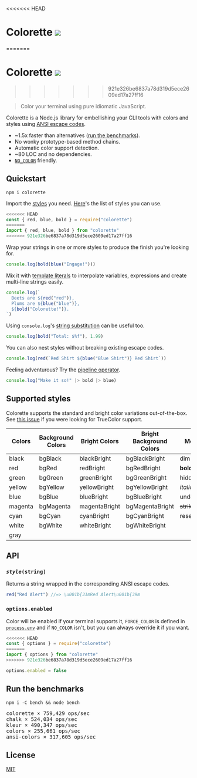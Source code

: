 <<<<<<< HEAD
# Colorette [![](https://img.shields.io/npm/v/colorette.svg?label=&color=0080ff)](https://www.npmjs.org/package/colorette)
=======
# Colorette [![](https://img.shields.io/npm/v/colorette.svg?label=&color=2a64e6)](https://www.npmjs.org/package/colorette)
>>>>>>> 921e326be6837a78d319d5ece2609ed17a27ff16

> Color your terminal using pure idiomatic JavaScript.

Colorette is a Node.js library for embellishing your CLI tools with colors and styles using [ANSI escape codes](https://en.wikipedia.org/wiki/ANSI_escape_code).

- ~1.5x faster than alternatives ([run the benchmarks](#run-the-benchmarks)).
- No wonky prototype-based method chains.
- Automatic color support detection.
- ~80 LOC and no dependencies.
- [`NO_COLOR`](https://no-color.org) friendly.

## Quickstart

```console
npm i colorette
```

Import the [styles](#styles) you need. [Here](#supported-styles)'s the list of styles you can use.

```js
<<<<<<< HEAD
const { red, blue, bold } = require("colorette")
=======
import { red, blue, bold } from "colorette"
>>>>>>> 921e326be6837a78d319d5ece2609ed17a27ff16
```

Wrap your strings in one or more styles to produce the finish you're looking for.

```js
console.log(bold(blue("Engage!")))
```

Mix it with [template literals](https://developer.mozilla.org/en-US/docs/Web/JavaScript/Reference/Template_literals) to interpolate variables, expressions and create multi-line strings easily.

```js
console.log(`
  Beets are ${red("red")},
  Plums are ${blue("blue")},
  ${bold("Colorette!")}.
`)
```

Using `console.log`'s [string substitution](https://nodejs.org/api/console.html#console_console_log_data_args) can be useful too.

```js
console.log(bold("Total: $%f"), 1.99)
```

You can also nest styles without breaking existing escape codes.

```js
console.log(red(`Red Shirt ${blue("Blue Shirt")} Red Shirt`))
```

Feeling adventurous? Try the [pipeline operator](https://github.com/tc39/proposal-pipeline-operator).

```js
console.log("Make it so!" |> bold |> blue)
```

## Supported styles

Colorette supports the standard and bright color variations out-of-the-box. See [this issue](https://github.com/jorgebucaran/colorette/issues/27) if you were looking for TrueColor support.

| Colors  | Background Colors | Bright Colors | Bright Background Colors | Modifiers         |
| ------- | ----------------- | ------------- | ------------------------ | ----------------- |
| black   | bgBlack           | blackBright   | bgBlackBright            | dim               |
| red     | bgRed             | redBright     | bgRedBright              | **bold**          |
| green   | bgGreen           | greenBright   | bgGreenBright            | hidden            |
| yellow  | bgYellow          | yellowBright  | bgYellowBright           | _italic_          |
| blue    | bgBlue            | blueBright    | bgBlueBright             | underline         |
| magenta | bgMagenta         | magentaBright | bgMagentaBright          | ~~strikethrough~~ |
| cyan    | bgCyan            | cyanBright    | bgCyanBright             | reset             |
| white   | bgWhite           | whiteBright   | bgWhiteBright            |                   |
| gray    |                   |               |                          |                   |

## API

### <code><i>style</i>(string)</code>

Returns a string wrapped in the corresponding ANSI escape codes.

```js
red("Red Alert") //=> \u001b[31mRed Alert\u001b[39m
```

### `options.enabled`

Color will be enabled if your terminal supports it, `FORCE_COLOR` is defined in [`process.env`](https://nodejs.org/dist/latest-v8.x/docs/api/process.html#process_process_env) and if `NO_COLOR` isn't, but you can always override it if you want.

```js
<<<<<<< HEAD
const { options } = require("colorette")
=======
import { options } from "colorette"
>>>>>>> 921e326be6837a78d319d5ece2609ed17a27ff16

options.enabled = false
```

## Run the benchmarks

```
npm i -C bench && node bench
```

<pre>
colorette × 759,429 ops/sec
chalk × 524,034 ops/sec
kleur × 490,347 ops/sec
colors × 255,661 ops/sec
ansi-colors × 317,605 ops/sec
</pre>

## License

[MIT](LICENSE.md)
